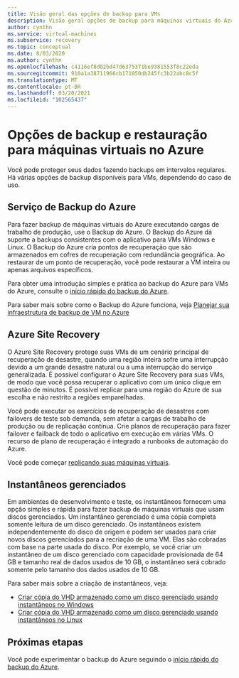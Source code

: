 ```yaml
---
title: Visão geral das opções de backup para VMs
description: Visão geral opções de backup para máquinas virtuais do Azure.
author: cynthn
ms.service: virtual-machines
ms.subservice: recovery
ms.topic: conceptual
ms.date: 8/03/2020
ms.author: cynthn
ms.openlocfilehash: c4116ef8d02bd47d6375371be9381553f8c22eda
ms.sourcegitcommit: 910a1a38711966cb171050db245fc3b22abc8c5f
ms.translationtype: MT
ms.contentlocale: pt-BR
ms.lasthandoff: 03/20/2021
ms.locfileid: "102565437"
---
```

# <a name="backup-and-restore-options-for-virtual-machines-in-azure"></a>Opções de backup e restauração para máquinas virtuais no Azure

Você pode proteger seus dados fazendo backups em intervalos regulares. Há várias opções de backup disponíveis para VMs, dependendo do caso de uso.

## <a name="azure-backup"></a>Serviço de Backup do Azure

Para fazer backup de máquinas virtuais do Azure executando cargas de trabalho de produção, use o Backup do Azure. O Backup do Azure dá suporte a backups consistentes com o aplicativo para VMs Windows e Linux. O Backup do Azure cria pontos de recuperação que são armazenados em cofres de recuperação com redundância geográfica. Ao restaurar de um ponto de recuperação, você pode restaurar a VM inteira ou apenas arquivos específicos. 

Para obter uma introdução simples e prática ao backup do Azure para VMs do Azure, consulte o [início rápido do backup do Azure](../backup/quick-backup-vm-portal.md).

Para saber mais sobre como o Backup do Azure funciona, veja [Planejar sua infraestrutura de backup de VM no Azure](../backup/backup-azure-vms-introduction.md)


## <a name="azure-site-recovery"></a>Azure Site Recovery

O Azure Site Recovery protege suas VMs de um cenário principal de recuperação de desastre, quando uma região inteira sofre uma interrupção devido a um grande desastre natural ou a uma interrupção do serviço generalizada. É possível configurar o Azure Site Recovery para suas VMs, de modo que você possa recuperar o aplicativo com um único clique em questão de minutos. É possível replicar para uma região do Azure de sua escolha e não restrito a regiões emparelhadas. 

Você pode executar os exercícios de recuperação de desastres com failovers de teste sob demanda, sem afetar a cargas de trabalho de produção ou de replicação contínua. Crie planos de recuperação para fazer failover e failback de todo o aplicativo em execução em várias VMs. O recurso de plano de recuperação é integrado a runbooks de automação do Azure.

Você pode começar [replicando suas máquinas virtuais](../site-recovery/azure-to-azure-quickstart.md). 

## <a name="managed-snapshots"></a>Instantâneos gerenciados 

Em ambientes de desenvolvimento e teste, os instantâneos fornecem uma opção simples e rápida para fazer backup de máquinas virtuais que usam discos gerenciados. Um instantâneo gerenciado é uma cópia completa somente leitura de um disco gerenciado. Os instantâneos existem independentemente do disco de origem e podem ser usados para criar novos discos gerenciados para a recriação de uma VM. Elas são cobradas com base na parte usada do disco. Por exemplo, se você criar um instantâneo de um disco gerenciado com capacidade provisionada de 64 GB e tamanho real de dados usados de 10 GB, o instantâneo será cobrado somente pelo tamanho dos dados usados de 10 GB.  

Para saber mais sobre a criação de instantâneos, veja:

* [Criar cópia do VHD armazenado como um disco gerenciado usando instantâneos no Windows](./windows/snapshot-copy-managed-disk.md)
* [Criar cópia do VHD armazenado como um disco gerenciado usando instantâneos no Linux](./linux/snapshot-copy-managed-disk.md)



## <a name="next-steps"></a>Próximas etapas
Você pode experimentar o backup do Azure seguindo o [início rápido do backup do Azure](../backup/quick-backup-vm-portal.md).
